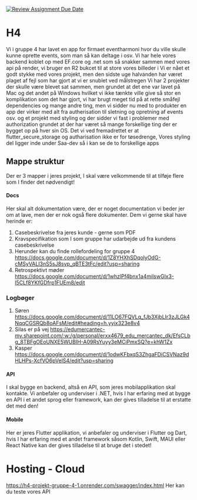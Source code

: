 [![Review Assignment Due Date](https://classroom.github.com/assets/deadline-readme-button-22041afd0340ce965d47ae6ef1cefeee28c7c493a6346c4f15d667ab976d596c.svg)](https://classroom.github.com/a/nlVhM163)
# H4

Vi i gruppe 4 har lavet en app for firmaet eventharmoni hvor du ville skulle kunne oprette events, som man så kan deltage i osv.
Vi har hele vores backend koblet op med EF.core og .net som så snakker sammen med vores api på render, vi bruger en R2 bukcet til at store vores billeder i
Vi er nået et godt stykke med vores projekt, men den sidste uge halvanden har været plaget af fejl som har gjort at vi er snublet ved målstregen
Vi har 2 projekter der skulle være blevet sat sammen, men grundet at det ene var lavet på Mac og det andet på Windows hvilket vi ikke tænkte ville give så stor en
komplikation som det har gjort, vi har brugt meget tid på at rette småfejl dependencies og mange andre ting, men vi sidder nu med to produkter en app der virker
med alt fra autherisation til sletning og opretning af events osv. og et projekt med styling og 
der sidder vi fast i problemer med authorization grundet at der har været så mange forskellige ting der er bygget op på hver sin OS. 
Det vi ved fremadrettet er at flutter_secure_storage og autharisation ikke er for tøsedrenge, Vores styling del ligger inde under Saa-dev så i kan se de to forskellige apps 

## Mappe struktur

Der er 3 mapper i jeres projekt, I skal være velkommende til at tilføje flere som I finder det nødvendigt!

#### Docs

Her skal alt dokumentation være, der er noget documentation vi beder jer om at lave, men der er nok også flere dokumenter. Dem vi gerne skal have herinde er:

1. Casebeskrivelse fra jeres kunde - gerne som PDF
2. Kravspecifikation som I som gruppe har udarbejde ud fra kundens casebeskrivelse
3. Herunder kan du finde rollefordeling for gruppe 4 https://docs.google.com/document/d/1Z8YHXhSDqolyOdG-cMSyVALI3nS5sJ8syp_qBTE3tFc/edit?usp=sharing
4. Retrospektivt møder https://docs.google.com/document/d/1whzlPf4bnx1a4milswGlx3-l5CLf8YKfGDfrp1FUEm8/edit

### Logbøger
1. Søren https://docs.google.com/document/d/11LO67FQVLq_fJb3XjbLIr3zJLGk4NqqCGSRQb8oAFsM/edit#heading=h.yyix323e8v4
2. Silas er på vej https://edumercantec-my.sharepoint.com/:w:/g/personal/erxx4679_edu_mercantec_dk/EfsCLbg_8TBFgOEoUNXE5WUBIH-A09RsYuyy3eMCiPmxSQ?e=khW1Zx
3. Kasper https://docs.google.com/document/d/1odwKFbxqS3ZhgaFDiCSVNaz9dHLHPs-XcfVO6pVelS4/edit?usp=sharing

#### API

I skal bygge en backend, altså en API, som jeres mobilapplikation skal kontakte. Vi anbefaler og underviser i .NET, hvis I har erfaring med at bygge en API i et andet sprog eller framework, kan der gives tilladelse til at erstatte det med den!

#### Mobile

Her er jeres Flutter applikation, vi anbefaler og underviser i Flutter og Dart, hvis I har erfaring med et andet framework såsom Kotlin, Swift, MAUI eller React Native kan der gives tilladelse til at bruge det i stedet!

# Hosting - Cloud
https://h4-projekt-gruppe-4-1.onrender.com/swagger/index.html
Her kan du teste vores API
